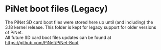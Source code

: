 PiNet boot files (Legacy)
================

The PiNet SD card boot files were stored here up until (and including) the 3.18 kernel release. This folder is kept for legacy support for older versions of PiNet.   
All future SD card boot files updates can be found at https://github.com/PiNet/PiNet-Boot
